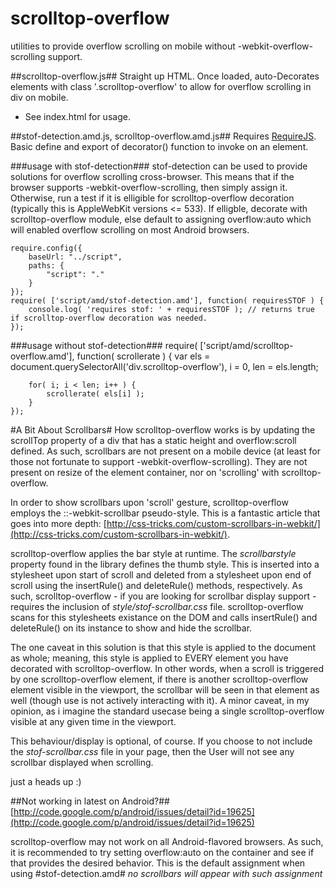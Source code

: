 scrolltop-overflow
==================

utilities to provide overflow scrolling on mobile without -webkit-overflow-scrolling support.

##scrolltop-overflow.js##
Straight up HTML. Once loaded, auto-Decorates elements with class '.scrolltop-overflow' to allow for overflow scrolling in div on mobile.
- See index.html for usage.

##stof-detection.amd.js, scrolltop-overflow.amd.js##
Requires [RequireJS](http://requirejs.org). Basic define and export of decorator() function to invoke on an element.

###usage with stof-detection###
stof-detection can be used to provide solutions for overflow scrolling cross-browser. This means that if the browser supports -webkit-overflow-scrolling, then simply assign it. Otherwise, run a test if it is elligible for scrolltop-overflow decoration (typically this is AppleWebKit versions <= 533). If elligble, decorate with scrolltop-overflow module, else default to assigning overflow:auto which will enabled overflow scrolling on most Android browsers.

	require.config({
	    baseUrl: "../script",
	    paths: {
	        "script": "."
	    }
 	});
	require( ['script/amd/stof-detection.amd'], function( requiresSTOF ) {
		console.log( 'requires stof: ' + requiresSTOF ); // returns true if scrolltop-overflow decoration was needed.
	});

###usage without stof-detection###
	require( ['script/amd/scrolltop-overflow.amd'], function( scrollerate ) {
		var els = document.querySelectorAll('div.scrolltop-overflow'),
    		i = 0, 
    		len = els.length;

		for( i; i < len; i++ ) {
			scrollerate( els[i] );
		}
	});

#A Bit About Scrollbars#
How scrolltop-overflow works is by updating the scrollTop property of a div that has a static height and overflow:scroll defined. As such, scrollbars are not present on a mobile device (at least for those not fortunate to support -webkit-overflow-scrolling). They are not present on resize of the element container, nor on 'scrolling' with scrolltop-overflow.

In order to show scrollbars upon 'scroll' gesture, scrolltop-overflow employs the ::-webkit-scrollbar pseudo-style. This is a fantastic article that goes into more depth: [http://css-tricks.com/custom-scrollbars-in-webkit/](http://css-tricks.com/custom-scrollbars-in-webkit/).

scrolltop-overflow applies the bar style at runtime. The _scrollbarstyle_ property found in the library defines the thumb style. This is inserted into a stylesheet upon start of scroll and deleted from a stylesheet upon end of scroll using the insertRule() and deleteRule() methods, respectively. As such, scrolltop-overflow - if you are looking for scrollbar display support - requires the inclusion of _style/stof-scrollbar.css_ file. scrolltop-overflow scans for this stylesheets existance on the DOM and calls insertRule() and deleteRule() on its instance to show and hide the scrollbar.

The one caveat in this solution is that this style is applied to the document as whole; meaning, this style is applied to EVERY element you have decorated with scrolltop-overflow. In other words, when a scroll is triggered by one scrolltop-overflow element, if there is another scrolltop-overflow element visible in the viewport, the scrollbar will be seen in that element as well (though use is not actively interacting with it). A minor caveat, in my opinion, as i imagine the standard usecase being a single scrolltop-overflow visible at any given time in the viewport.

This behaviour/display is optional, of course. If you choose to not include the _stof-scrollbar.css_ file in your page, then the User will not see any scrollbar displayed when scrolling.

just a heads up :)

##Not working in latest on Android?##
[http://code.google.com/p/android/issues/detail?id=19625](http://code.google.com/p/android/issues/detail?id=19625)

scrolltop-overflow may not work on all Android-flavored browsers. As such, it is recommended to try setting overflow:auto on the container and see if that provides the desired behavior. This is the default assignment when using #stof-detection.amd# _no scrollbars will appear with such assignment_